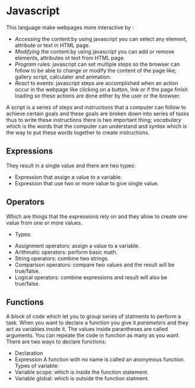 # Javascript
This language make webpages more interactive by :
- *Accessing* the content:by using javascript you can select any element, attribute or text in HTML page.
- *Modifying* the content:by using javascript you can add or remove elements, attributes ot text from HTML page.
- *Program* rules: javascript can set multiple steps so the browser can follow to be able to change or modify the content of the page like;
gallery script, calculater and animation.
- *React* to events: javascript steps are accomplished when an action occur in the webpage like clicking on a button, link or if the page
finish loading so these actions are done either by the user or the browser.
  
A script is a series of steps and instructions that a computer can follow to achieve certain goals and these goals are broken down
 into  series of tasks thus to write these instructions
there is two important thing; *vocabulary* which is the words that the computer can understand and *syntax* which is the way to put 
these words together to create instructions. 

## Expressions
They result in a single value and there are two types:
- Expression that assign a value to a variable.
- Expression that use two or more value to give single value.

## Operators
Which are things that the expressions rely on and they allow to create one value from one or more values.
* Types:
- Assignment operators: assign a value to a variable.
- Arithmatic operators: perform basic math.
- String operators: combine two strings.
- Comparison operators: compare two values and the result will be true/false.
- Logical operators: combine expressions and result will also be true/false.

## Functions
A block of code which let you to group series of statments to perform a task. When you want to declare a function you give it 
*parameters* and they act as variables inside it. The values inside parantheses are called arguments.
You can repeate the code in function as many as you want.
There are two ways to declare functions:
- Declaration
- Expression
A function with no name is called an anonymous function.
Types of variable:
- Variable scope: which is inside the function statement.
- Variable global: which is outside the function statment. 